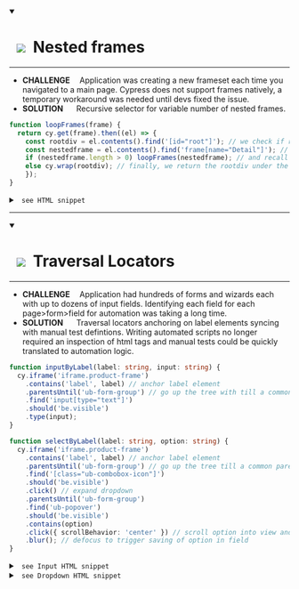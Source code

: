 <details open> <summary><h1>&nbsp; <img src="https://img.icons8.com/wired/42/04C38E/activity-feed.png"> &nbsp;Nested frames</h1></summary>
  
  ---

  * <b>CHALLENGE&nbsp;&nbsp;&nbsp;&nbsp;</b> Application was creating a new frameset each time you navigated to a main page. Cypress does not support frames natively, a temporary workaround was needed until devs fixed the issue.
  * <b>SOLUTION&nbsp;&nbsp;&nbsp;&nbsp;&nbsp;&nbsp;</b> Recursive selector for variable number of nested frames.

  ```typescript
  function loopFrames(frame) {
    return cy.get(frame).then((el) => {
      const rootdiv = el.contents().find('[id="root"]'); // we check if root div
      const nestedframe = el.contents().find('frame[name="Detail"]'); // and another frame are present
      if (nestedframe.length > 0) loopFrames(nestedframe); // and recall function if we find another frame
      else cy.wrap(rootdiv); // finally, we return the rootdiv under the last frame
      });
  }
  ```

  <details> <summary><code>&nbsp;see HTML snippet&nbsp;</code></summary>

  ```html
  #document
    <html>
      <head>...</head>
      <frameset rows="0,*" cols="*">
        <frame name="bottom" src="./Common/blank.htm">
        <frame name="Detail" src="./BN/sigin?loginErr=">
          #document
            <html>
              <head>...</head>
              <frameset rows="0,*" cols="*">
                <frame name="bottom" src="./Common/blank.htm">
                <frame name="Detail" src="./BN/1E/?myRn=">
                  #document
                    <html>
                      <head>...</head>
                      <frameset rows="0,*" cols="*">
                        <frame name="bottom" src="./Common/blank.htm">
                        <frame name="Detail" src="./BN/2E/?myRn=">
                          #document
                            <html>
                              <head>...</head>
                              <frameset rows="0,*" cols="*">
                                <frame name="bottom" src="./Common/blank.htm">
                                <frame name="Detail" src="./BN/1E/?myRn=">
                                  #document
                                    <!DOCTYPE html>
                                    <html>
                                      <head>...</head>
                                      <body>
                                        <div id="root">
  ```
  </details>

</details>
             
---

<details open> <summary><h1>&nbsp; <img src="https://img.icons8.com/material/42/04C38E/stairs-up.png"> &nbsp;Traversal Locators</h1></summary>

  ---

  * <b>CHALLENGE&nbsp;&nbsp;&nbsp;&nbsp;</b> Application had hundreds of forms and wizards each with up to dozens of input fields. Identifying each field for each page>form>field for automation was taking a long time.
  * <b>SOLUTION&nbsp;&nbsp;&nbsp;&nbsp;&nbsp;&nbsp;</b> Traversal locators anchoring on label elements syncing with manual test defintions. Writing automated scripts no longer required an inspection of html tags and manual tests could be quickly translated to automation logic.
    
  ```typescript
  function inputByLabel(label: string, input: string) {
    cy.iframe('iframe.product-frame')
      .contains('label', label) // anchor label element
      .parentsUntil('ub-form-group') // go up the tree with till a common parent with the input field
      .find('input[type="text"]')
      .should('be.visible')
      .type(input);
  }
  ```
  
  ```typescript
  function selectByLabel(label: string, option: string) {
    cy.iframe('iframe.product-frame')
      .contains('label', label) // anchor label element
      .parentsUntil('ub-form-group') // go up the tree till a common parent with the dropdown
      .find('[class="ub-combobox-icon"]')
      .should('be.visible')
      .click() // expand dropdown
      .parentsUntil('ub-form-group')
      .find('ub-popover')
      .should('be.visible')
      .contains(option)
      .click({ scrollBehavior: 'center' }) // scroll option into view and click it
      .blur(); // defocus to trigger saving of option in field
  }
  ```

  <details > <summary><code>&nbsp;see Input HTML snippet&nbsp;</code></summary>

  ```html
  <ub-form-group>
    #shadow-root (open)
      <div class="css-exg1y7">
        <div class="css-13et6b">...</div> // <<< icon
        <div class="css-1ax517"> // <<< label
          <ub-text type="label">
            #shadow-root (open)
              <label> "Sample Label" </label>
          </ub-text>
        </div>
        <div class="css=16v52f"> // <<< input
          <div class="css-4cf88t">
            <div class="css-16v3hw">
              <ub-edit-field editor="textbox" value="Sample Value">
                #shadow-root (open)
                  <div class="ub-edit-field__container">
                    <input type="text">
                  </div>
  ```
  </details>

  <details > <summary><code>&nbsp;see Dropdown HTML snippet&nbsp;</code></summary>

  ```html
  <ub-form-group>
    #shadow-root (open)
      <div class="css-exg1y7">
        <div class="css-13et6b">...</div> // <<< icon
        <div class="css-1ax517">...</div> // <<< label
          <ub-text type="label">
            #shadow-root (open)
              <label> "Sample Label" </label>
          </ub-text>
        </div>
        <div class="css=16v52q"> // <<< dropdown
          <div class="css=4cf88t">
            <div class="css=16v52q">
              <ub-edit-field>
                #shadow-root (open)
                  <div>
                    <div class="ub-edit-field__container">
                      <ub-combobox>
                        #shadow-root (open)
                          <div class="ub-combobox__container">
                          <ub-popover>
                            #shadow-root(open)
                            <div class="ub-combobox_list">
                            <ub-list>
                              #shadow-root(open)
                                <div class="ub-combobox__list">
                                  <ul>
                                    <li>
  ```
  </details>

</details>
